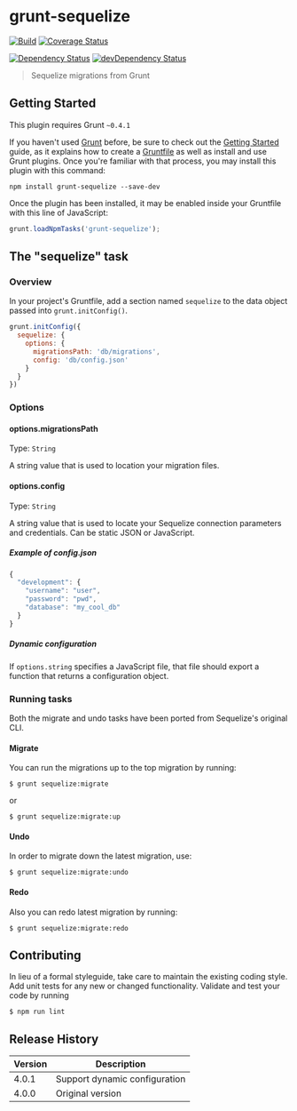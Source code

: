 # grunt-sequelize

[![Build](https://travis-ci.org/bencevans/grunt-sequelize.svg?branch=master)](https://travis-ci.org/bencevans/grunt-sequelize)
[![Coverage Status](https://coveralls.io/repos/bencevans/grunt-sequelize/badge.png?branch=master)](https://coveralls.io/r/bencevans/grunt-sequelize?branch=master)

[![Dependency Status](https://david-dm.org/bencevans/grunt-sequelize.svg)](https://david-dm.org/bencevans/grunt-sequelize)
[![devDependency Status](https://david-dm.org/bencevans/grunt-sequelize/dev-status.svg)](https://david-dm.org/bencevans/grunt-sequelize#info=devDependencies)

> Sequelize migrations from Grunt

## Getting Started
This plugin requires Grunt `~0.4.1`

If you haven't used [Grunt](http://gruntjs.com/) before, be sure to check out the [Getting Started](http://gruntjs.com/getting-started) guide, as it explains how to create a [Gruntfile](http://gruntjs.com/sample-gruntfile) as well as install and use Grunt plugins. Once you're familiar with that process, you may install this plugin with this command:

```shell
npm install grunt-sequelize --save-dev
```

Once the plugin has been installed, it may be enabled inside your Gruntfile with this line of JavaScript:

```js
grunt.loadNpmTasks('grunt-sequelize');
```

## The "sequelize" task

### Overview
In your project's Gruntfile, add a section named `sequelize` to the data object passed into `grunt.initConfig()`.

```js
grunt.initConfig({
  sequelize: {
    options: {
      migrationsPath: 'db/migrations',
      config: 'db/config.json'
    }
  }
})
```

### Options

#### options.migrationsPath
Type: `String`

A string value that is used to location your migration files.

#### options.config
Type: `String`

A string value that is used to locate your Sequelize connection parameters and credentials. Can be static JSON or JavaScript.

##### Example of config.json

```js
{
  "development": {
    "username": "user",
    "password": "pwd",
    "database": "my_cool_db"
  }
}
```

##### Dynamic configuration

If `options.string` specifies a JavaScript file, that file should export a function that returns a configuration object.

### Running tasks

Both the migrate and undo tasks have been ported from Sequelize's original CLI.

#### Migrate

You can run the migrations up to the top migration by running:

    $ grunt sequelize:migrate

or

    $ grunt sequelize:migrate:up

#### Undo

In order to migrate down the latest migration, use:

    $ grunt sequelize:migrate:undo

#### Redo

Also you can redo latest migration by running:

    $ grunt sequelize:migrate:redo

## Contributing
In lieu of a formal styleguide, take care to maintain the existing coding style.
Add unit tests for any new or changed functionality. Validate and test your code by running

    $ npm run lint

## Release History

| Version | Description |
| --- | --- |
| 4.0.1 | Support dynamic configuration |
| 4.0.0 | Original version |
